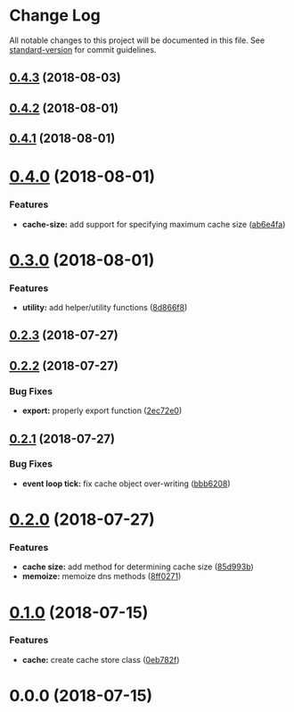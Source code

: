 # Change Log

All notable changes to this project will be documented in this file. See [standard-version](https://github.com/conventional-changelog/standard-version) for commit guidelines.

<a name="0.4.3"></a>
## [0.4.3](https://github.com/vivek-26/dns-cached/compare/v0.4.2...v0.4.3) (2018-08-03)



<a name="0.4.2"></a>
## [0.4.2](https://github.com/vivek-26/dns-cached/compare/v0.4.1...v0.4.2) (2018-08-01)



<a name="0.4.1"></a>
## [0.4.1](https://github.com/vivek-26/dns-cached/compare/v0.4.0...v0.4.1) (2018-08-01)



<a name="0.4.0"></a>
# [0.4.0](https://github.com/vivek-26/dns-cached/compare/v0.3.0...v0.4.0) (2018-08-01)


### Features

* **cache-size:** add support for specifying maximum cache size ([ab6e4fa](https://github.com/vivek-26/dns-cached/commit/ab6e4fa))



<a name="0.3.0"></a>
# [0.3.0](https://github.com/vivek-26/dns-cached/compare/v0.2.3...v0.3.0) (2018-08-01)


### Features

* **utility:** add helper/utility functions ([8d866f8](https://github.com/vivek-26/dns-cached/commit/8d866f8))



<a name="0.2.3"></a>
## [0.2.3](https://github.com/vivek-26/dns-cached/compare/v0.2.2...v0.2.3) (2018-07-27)



<a name="0.2.2"></a>
## [0.2.2](https://github.com/vivek-26/dns-cached/compare/v0.2.1...v0.2.2) (2018-07-27)


### Bug Fixes

* **export:** properly export function ([2ec72e0](https://github.com/vivek-26/dns-cached/commit/2ec72e0))



<a name="0.2.1"></a>
## [0.2.1](https://github.com/vivek-26/dns-cached/compare/v0.2.0...v0.2.1) (2018-07-27)


### Bug Fixes

* **event loop tick:** fix cache object over-writing ([bbb6208](https://github.com/vivek-26/dns-cached/commit/bbb6208))



<a name="0.2.0"></a>
# [0.2.0](https://github.com/vivek-26/dns-cached/compare/v0.1.0...v0.2.0) (2018-07-27)


### Features

* **cache size:** add method for determining cache size ([85d993b](https://github.com/vivek-26/dns-cached/commit/85d993b))
* **memoize:** memoize dns methods ([8ff0271](https://github.com/vivek-26/dns-cached/commit/8ff0271))



<a name="0.1.0"></a>
# [0.1.0](https://github.com/vivek-26/dns-cached/compare/v0.0.0...v0.1.0) (2018-07-15)


### Features

* **cache:** create cache store class ([0eb782f](https://github.com/vivek-26/dns-cached/commit/0eb782f))



<a name="0.0.0"></a>
# 0.0.0 (2018-07-15)
